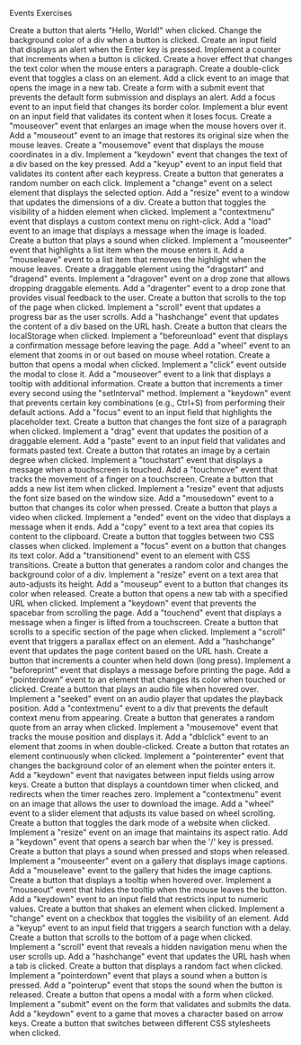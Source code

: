 Events Exercises

Create a button that alerts "Hello, World!" when clicked.
Change the background color of a div when a button is clicked.
Create an input field that displays an alert when the Enter key is pressed.
Implement a counter that increments when a button is clicked.
Create a hover effect that changes the text color when the mouse enters a paragraph.
Create a double-click event that toggles a class on an element.
Add a click event to an image that opens the image in a new tab.
Create a form with a submit event that prevents the default form submission and displays an alert.
Add a focus event to an input field that changes its border color.
Implement a blur event on an input field that validates its content when it loses focus.
Create a "mouseover" event that enlarges an image when the mouse hovers over it.
Add a "mouseout" event to an image that restores its original size when the mouse leaves.
Create a "mousemove" event that displays the mouse coordinates in a div.
Implement a "keydown" event that changes the text of a div based on the key pressed.
Add a "keyup" event to an input field that validates its content after each keypress.
Create a button that generates a random number on each click.
Implement a "change" event on a select element that displays the selected option.
Add a "resize" event to a window that updates the dimensions of a div.
Create a button that toggles the visibility of a hidden element when clicked.
Implement a "contextmenu" event that displays a custom context menu on right-click.
Add a "load" event to an image that displays a message when the image is loaded.
Create a button that plays a sound when clicked.
Implement a "mouseenter" event that highlights a list item when the mouse enters it.
Add a "mouseleave" event to a list item that removes the highlight when the mouse leaves.
Create a draggable element using the "dragstart" and "dragend" events.
Implement a "dragover" event on a drop zone that allows dropping draggable elements.
Add a "dragenter" event to a drop zone that provides visual feedback to the user.
Create a button that scrolls to the top of the page when clicked.
Implement a "scroll" event that updates a progress bar as the user scrolls.
Add a "hashchange" event that updates the content of a div based on the URL hash.
Create a button that clears the localStorage when clicked.
Implement a "beforeunload" event that displays a confirmation message before leaving the page.
Add a "wheel" event to an element that zooms in or out based on mouse wheel rotation.
Create a button that opens a modal when clicked.
Implement a "click" event outside the modal to close it.
Add a "mouseover" event to a link that displays a tooltip with additional information.
Create a button that increments a timer every second using the "setInterval" method.
Implement a "keydown" event that prevents certain key combinations (e.g., Ctrl+S) from performing their default actions.
Add a "focus" event to an input field that highlights the placeholder text.
Create a button that changes the font size of a paragraph when clicked.
Implement a "drag" event that updates the position of a draggable element.
Add a "paste" event to an input field that validates and formats pasted text.
Create a button that rotates an image by a certain degree when clicked.
Implement a "touchstart" event that displays a message when a touchscreen is touched.
Add a "touchmove" event that tracks the movement of a finger on a touchscreen.
Create a button that adds a new list item when clicked.
Implement a "resize" event that adjusts the font size based on the window size.
Add a "mousedown" event to a button that changes its color when pressed.
Create a button that plays a video when clicked.
Implement a "ended" event on the video that displays a message when it ends.
Add a "copy" event to a text area that copies its content to the clipboard.
Create a button that toggles between two CSS classes when clicked.
Implement a "focus" event on a button that changes its text color.
Add a "transitionend" event to an element with CSS transitions.
Create a button that generates a random color and changes the background color of a div.
Implement a "resize" event on a text area that auto-adjusts its height.
Add a "mouseup" event to a button that changes its color when released.
Create a button that opens a new tab with a specified URL when clicked.
Implement a "keydown" event that prevents the spacebar from scrolling the page.
Add a "touchend" event that displays a message when a finger is lifted from a touchscreen.
Create a button that scrolls to a specific section of the page when clicked.
Implement a "scroll" event that triggers a parallax effect on an element.
Add a "hashchange" event that updates the page content based on the URL hash.
Create a button that increments a counter when held down (long press).
Implement a "beforeprint" event that displays a message before printing the page.
Add a "pointerdown" event to an element that changes its color when touched or clicked.
Create a button that plays an audio file when hovered over.
Implement a "seeked" event on an audio player that updates the playback position.
Add a "contextmenu" event to a div that prevents the default context menu from appearing.
Create a button that generates a random quote from an array when clicked.
Implement a "mousemove" event that tracks the mouse position and displays it.
Add a "dblclick" event to an element that zooms in when double-clicked.
Create a button that rotates an element continuously when clicked.
Implement a "pointerenter" event that changes the background color of an element when the pointer enters it.
Add a "keydown" event that navigates between input fields using arrow keys.
Create a button that displays a countdown timer when clicked, and redirects when the timer reaches zero.
Implement a "contextmenu" event on an image that allows the user to download the image.
Add a "wheel" event to a slider element that adjusts its value based on wheel scrolling.
Create a button that toggles the dark mode of a website when clicked.
Implement a "resize" event on an image that maintains its aspect ratio.
Add a "keydown" event that opens a search bar when the '/' key is pressed.
Create a button that plays a sound when pressed and stops when released.
Implement a "mouseenter" event on a gallery that displays image captions.
Add a "mouseleave" event to the gallery that hides the image captions.
Create a button that displays a tooltip when hovered over.
Implement a "mouseout" event that hides the tooltip when the mouse leaves the button.
Add a "keydown" event to an input field that restricts input to numeric values.
Create a button that shakes an element when clicked.
Implement a "change" event on a checkbox that toggles the visibility of an element.
Add a "keyup" event to an input field that triggers a search function with a delay.
Create a button that scrolls to the bottom of a page when clicked.
Implement a "scroll" event that reveals a hidden navigation menu when the user scrolls up.
Add a "hashchange" event that updates the URL hash when a tab is clicked.
Create a button that displays a random fact when clicked.
Implement a "pointerdown" event that plays a sound when a button is pressed.
Add a "pointerup" event that stops the sound when the button is released.
Create a button that opens a modal with a form when clicked.
Implement a "submit" event on the form that validates and submits the data.
Add a "keydown" event to a game that moves a character based on arrow keys.
Create a button that switches between different CSS stylesheets when clicked.

